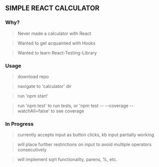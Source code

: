 ## SIMPLE REACT CALCULATOR

### Why?

> Never made a calculator with React

> Wanted to get acquainted with Hooks

> Wanted to learn React-Testing-Library

### Usage

> download repo

> navigate to 'calculator' dir

> run 'npm start'

> run 'npm test' to run tests, or 'npm test -- --coverage --watchAll=false' to see coverage

### In Progress

> currently accepts input as button clicks, kb input partially working

> will place further restrictions on input to avoid multiple operators consecutively

> will implement sqrt functionality, parens, %, etc.

